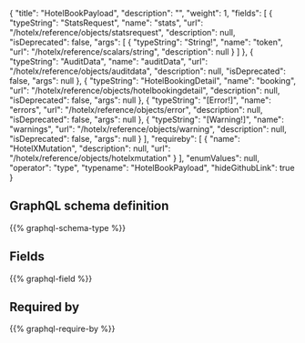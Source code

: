 {
  "title": "HotelBookPayload",
  "description": "",
  "weight": 1,
  "fields": [
    {
      "typeString": "StatsRequest",
      "name": "stats",
      "url": "/hotelx/reference/objects/statsrequest",
      "description": null,
      "isDeprecated": false,
      "args": [
        {
          "typeString": "String!",
          "name": "token",
          "url": "/hotelx/reference/scalars/string",
          "description": null
        }
      ]
    },
    {
      "typeString": "AuditData",
      "name": "auditData",
      "url": "/hotelx/reference/objects/auditdata",
      "description": null,
      "isDeprecated": false,
      "args": null
    },
    {
      "typeString": "HotelBookingDetail",
      "name": "booking",
      "url": "/hotelx/reference/objects/hotelbookingdetail",
      "description": null,
      "isDeprecated": false,
      "args": null
    },
    {
      "typeString": "[Error!]",
      "name": "errors",
      "url": "/hotelx/reference/objects/error",
      "description": null,
      "isDeprecated": false,
      "args": null
    },
    {
      "typeString": "[Warning!]",
      "name": "warnings",
      "url": "/hotelx/reference/objects/warning",
      "description": null,
      "isDeprecated": false,
      "args": null
    }
  ],
  "requireby": [
    {
      "name": "HotelXMutation",
      "description": null,
      "url": "/hotelx/reference/objects/hotelxmutation"
    }
  ],
  "enumValues": null,
  "operator": "type",
  "typename": "HotelBookPayload",
  "hideGithubLink": true
}
## GraphQL schema definition

{{% graphql-schema-type %}}

## Fields

{{% graphql-field %}}

## Required by

{{% graphql-require-by %}}
